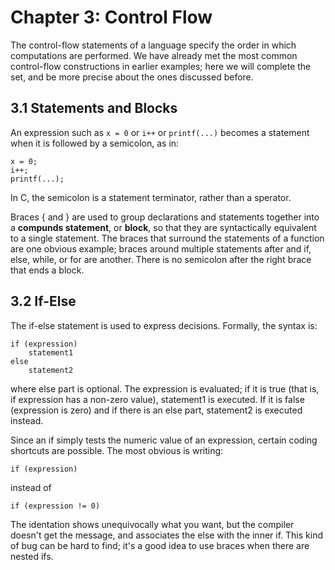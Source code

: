 # Chapter 3: Control Flow


The control-flow statements of a language specify the order in which 
computations are performed. We have already met the most common control-flow
constructions in earlier examples; here we will complete the set, and be more
precise about the ones discussed before.



## 3.1 Statements and Blocks


An expression such as `x = 0` or `i++` or `printf(...)` becomes a statement
when it is followed by a semicolon, as in:

```
x = 0;
i++;
printf(...);
```


In C, the semicolon is a statement terminator, rather than a sperator.


Braces { and } are used to group declarations and statements together into a
**compunds statement**, or **block**, so that they are syntactically 
equivalent to a single statement. The braces that surround the statements of
a function are one obvious example; braces around multiple statements after
and if, else, while, or for are another. There is no semicolon after the 
right brace that ends a block.


## 3.2 If-Else


The if-else statement is used to express decisions. Formally, the syntax is:

```
if (expression)
    statement1
else
    statement2
```

where else part is optional. The expression is evaluated; if it is true (that
is, if expression has a non-zero value), statement1 is executed. If it is 
false (expression is zero) and if there is an else part, statement2 is 
executed instead.


Since an if simply tests the numeric value of an expression, certain coding
shortcuts are possible. The most obvious is writing:

```
if (expression)
```
instead of 
```
if (expression != 0)
```


The identation shows unequivocally what you want, but the compiler doesn't
get the message, and associates the else with the inner if. This kind of
bug can be hard to find; it's a good idea to use braces when there are 
nested ifs.
